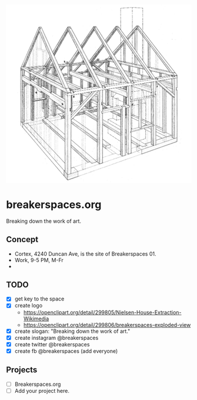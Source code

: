 ![](nielsen-house-wikimedia.jpg?raw=true)


# breakerspaces.org

Breaking down the work of art.

## Concept

- Cortex, 4240 Duncan Ave, is the site of Breakerspaces 01.
- Work, 9-5 PM, M-Fr
- 

## TODO

- [x] get key to the space
- [x] create logo
  - https://openclipart.org/detail/299805/Nielsen-House-Extraction-Wikimedia
  - https://openclipart.org/detail/299806/breakerspaces-exploded-view
- [x] create slogan: "Breaking down the work of art."
- [x] create instagram @breakerspaces
- [x] create twitter @breakerspaces
- [x] create fb @breakerspaces (add everyone)

## Projects

- [ ] Breakerspaces.org
- [ ] Add your project here.
